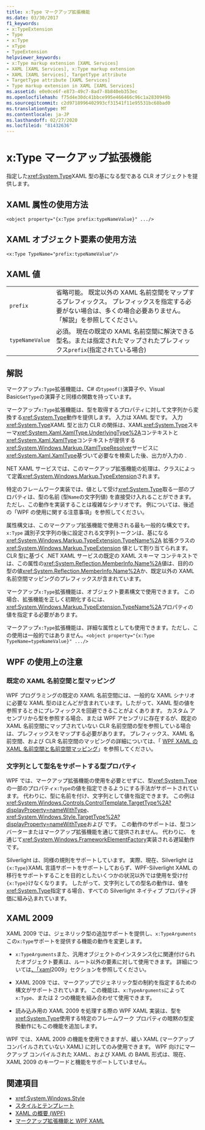```yaml
---
title: x:Type マークアップ拡張機能
ms.date: 03/30/2017
f1_keywords:
- x:TypeExtension
- Type
- x:Type
- xType
- TypeExtension
helpviewer_keywords:
- x:Type markup extension [XAML Services]
- XAML [XAML Services], x:Type markup extension
- XAML [XAML Services], TargetType attribute
- TargetType attribute [XAML Services]
- Type markup extension in XAML [XAML Services]
ms.assetid: e0e0ce6f-e873-49c7-8ad7-8b840eb353ec
ms.openlocfilehash: f75d4e30dc41bbce995e466466c96c1a2830949b
ms.sourcegitcommit: c2d9718996402993cf31541f11e95531bc68bad0
ms.translationtype: MT
ms.contentlocale: ja-JP
ms.lasthandoff: 02/27/2020
ms.locfileid: "81432636"
---
```

# <a name="xtype-markup-extension"></a>x:Type マークアップ拡張機能

指定した<xref:System.Type>XAML 型の基になる型である CLR オブジェクトを提供します。

## <a name="xaml-attribute-usage"></a>XAML 属性の使用方法

```xaml
<object property="{x:Type prefix:typeNameValue}" .../>
```

## <a name="xaml-object-element-usage"></a>XAML オブジェクト要素の使用方法

```xaml
<x:Type TypeName="prefix:typeNameValue"/>
```

## <a name="xaml-values"></a>XAML 値

|||
|-|-|
|`prefix`|省略可能。 既定以外の XAML 名前空間をマップするプレフィックス。 プレフィックスを指定する必要がない場合は、多くの場合必要ありません。 「解説」を参照してください。|
|`typeNameValue`|必須。 現在の既定の XAML 名前空間に解決できる型名。または指定されたマップされたプレフィックス`prefix`(指定されている場合)|

## <a name="remarks"></a>解説

マークアップ`x:Type`拡張機能は、C# の`typeof()`演算子や、Visual Basic`GetType`の演算子と同様の関数を持っています。

マークアップ`x:Type`拡張機能は、型を取得するプロパティに対して文字列から変換する<xref:System.Type>動作を提供します。 入力は XAML 型です。 入力<xref:System.Type>XAML 型と出力 CLR の関係は、XAML<xref:System.Type>スキーマ<xref:System.Xaml.XamlType.UnderlyingType%2A>コンテキストと<xref:System.Xaml.XamlType>コンテキストが提供する<xref:System.Windows.Markup.IXamlTypeResolver>サービスに<xref:System.Xaml.XamlType>基づいて必要なを検索した後、出力が入力の .

NET XAML サービスでは、このマークアップ拡張機能の処理は、クラスによって定義<xref:System.Windows.Markup.TypeExtension>されます。

特定のフレームワーク実装では、値として受け<xref:System.Type>取る一部のプロパティは、型の名前 (型`Name`の文字列値) を直接受け入れることができます。 ただし、この動作を実装することは複雑なシナリオです。 例については、後述の「WPF の使用に関する注意事項」を参照してください。

属性構文は、このマークアップ拡張機能で使用される最も一般的な構文です。 `x:Type` 識別子文字列の後に設定される文字列トークンは、基になる <xref:System.Windows.Markup.TypeExtension.TypeName%2A> 拡張クラスの <xref:System.Windows.Markup.TypeExtension> 値として割り当てられます。 CLR 型に基づく .NET XAML サービスの既定の XAML スキーマ コンテキストでは、この属性の<xref:System.Reflection.MemberInfo.Name%2A>値は、目的の型の値<xref:System.Reflection.MemberInfo.Name%2A>か、既定以外の XAML 名前空間マッピングのプレフィックスが含まれています。

マークアップ`x:Type`拡張機能は、オブジェクト要素構文で使用できます。 この場合、拡張機能を正しく初期化するには、<xref:System.Windows.Markup.TypeExtension.TypeName%2A>プロパティの値を指定する必要があります。

マークアップ`x:Type`拡張機能は、詳細な属性としても使用できます。ただし、この使用は一般的ではありません。`<object property="{x:Type TypeName=typeNameValue}" .../>`

## <a name="wpf-usage-notes"></a>WPF の使用上の注意

### <a name="default-xaml-namespace-and-type-mapping"></a>既定の XAML 名前空間と型マッピング

WPF プログラミングの既定の XAML 名前空間には、一般的な XAML シナリオに必要な XAML 型のほとんどが含まれています。したがって、XAML 型の値を参照するときにプレフィックスを回避できることがよくあります。 カスタム アセンブリから型を参照する場合、または WPF アセンブリに存在するが、既定の XAML 名前空間にマップされていない CLR 名前空間の型を参照している場合は、プレフィックスをマップする必要があります。 プレフィックス、XAML 名前空間、および CLR 名前空間のマッピングの詳細については、「 [WPF XAML の XAML 名前空間と名前空間マッピング](../../framework/wpf/advanced/xaml-namespaces-and-namespace-mapping-for-wpf-xaml.md)」を参照してください。

### <a name="type-properties-that-support-typename-as-string"></a>文字列として型名をサポートする型プロパティ

WPF では、マークアップ拡張機能の使用を必要とせずに、型<xref:System.Type>の一部のプロパティ`x:Type`の値を指定できるようにする手法がサポートされています。 代わりに、型に名前を付け、文字列として値を指定できます。 この例は<xref:System.Windows.Controls.ControlTemplate.TargetType%2A?displayProperty=nameWithType>、<xref:System.Windows.Style.TargetType%2A?displayProperty=nameWithType>および です。 この動作のサポートは、型コンバーターまたはマークアップ拡張機能を通じて提供されません。 代わりに、 を通じて<xref:System.Windows.FrameworkElementFactory>実装される遅延動作です。

Silverlight は、同様の規則をサポートしています。 実際、現在、Silverlight は`{x:Type}`XAML 言語サポートをサポートしておらず、WPF-Silverlight XAML の移行をサポートすることを目的としたいくつかの状況以外では使用を受け付`{x:Type}`けなくなります。 したがって、文字列としての型名の動作は、値を<xref:System.Type>指定する場合、すべての Silverlight ネイティブ プロパティ評価に組み込まれています。

## <a name="xaml-2009"></a>XAML 2009

XAML 2009 では、ジェネリック型の追加サポートを提供し、`x:TypeArguments`この`x:Type`サポートを提供する機能の動作を変更します。

- `x:TypeArguments`また、汎用オブジェクトのインスタンス化に関連付けられたオブジェクト要素は、ルート以外の要素に対して使用できます。 詳細については[、「xaml](xtypearguments-directive.md)2009」セクションを参照してください。

- XAML 2009 では、マークアップでジェネリック型の制約を指定するための構文がサポートされています。 この機能は、`x:TypeArguments`によって`x:Type`、または 2 つの機能を組み合わせて使用できます。

- 読み込み用の XAML 2009 を処理する際の WPF XAML 実装は、型を<xref:System.Type>使用する特定のフレームワーク プロパティの暗黙の型変換動作にもこの機能を追加します。

WPF では、XAML 2009 の機能を使用できますが、緩い XAML (マークアップ コンパイルされていない XAML) に対してのみ使用できます。 WPF 向けにマークアップ コンパイルされた XAML、および XAML の BAML 形式は、現在、XAML 2009 のキーワードと機能をサポートしていません。

## <a name="see-also"></a>関連項目

- <xref:System.Windows.Style>
- [スタイルとテンプレート](../fundamentals/styles-templates-overview.md)
- [XAML の概要 (WPF)](../fundamentals/xaml.md)
- [マークアップ拡張機能と WPF XAML](../../framework/wpf/advanced/markup-extensions-and-wpf-xaml.md)
